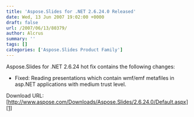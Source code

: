 ```yaml
---
title: 'Aspose.Slides for .NET 2.6.24.0 Released'
date: Wed, 13 Jun 2007 19:02:00 +0000
draft: false
url: /2007/06/13/80379/
author: Alcrus
summary: ''
tags: []
categories: ['Aspose.Slides Product Family']
---
```


Aspose.Slides for .NET 2.6.24 hot fix contains the following changes:  

*   Fixed: Reading presentations which contain wmf/emf metafiles in asp.NET applications with medium trust level.

Download URL: [http://www.aspose.com/Downloads/Aspose.Slides/2.6.24.0/Default.aspx][1]




[1]: https://docs.aspose.com/display/slidesjava/Finding%2C+Rotating+and+Cloning+Shape+in+the+Slide




